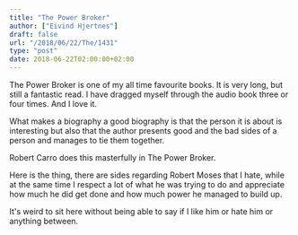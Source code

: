 ```yaml
---
title: "The Power Broker"
author: ["Eivind Hjertnes"]
draft: false
url: "/2018/06/22/The/1431"
type: "post"
date: 2018-06-22T02:00:00+02:00
---
```


The Power Broker is one of my all time favourite books. It is very long,
but still a fantastic read. I have dragged myself through the audio book
three or four times. And I love it.

What makes a biography a good biography is that the person it is about
is interesting but also that the author presents good and the bad sides
of a person and manages to tie them together.

Robert Carro does this masterfully in The Power Broker.

Here is the thing, there are sides regarding Robert Moses that I hate,
while at the same time I respect a lot of what he was trying to do and
appreciate how much he did get done and how much power he managed to
build up.

It's weird to sit here without being able to say if I like him or hate
him or anything between.
